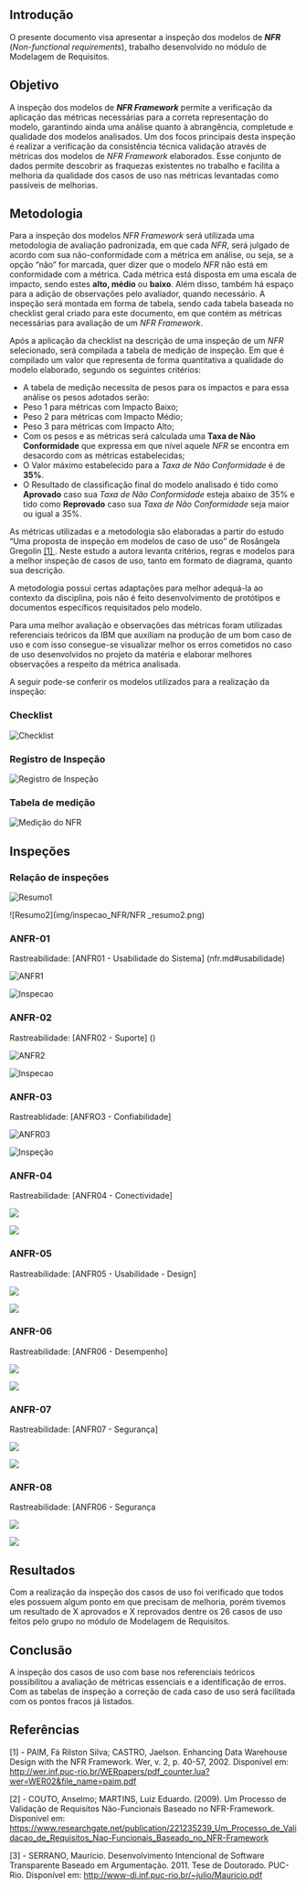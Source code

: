 ## Introdução

O presente documento visa apresentar a inspeção dos modelos de ***NFR*** (*Non-functional requirements*), trabalho desenvolvido no módulo de Modelagem de Requisitos.

## Objetivo

A inspeção dos modelos de ***NFR Framework*** permite a verificação da aplicação das métricas necessárias para a correta representação do modelo, garantindo ainda uma análise quanto à abrangência, completude e qualidade dos modelos analisados. Um dos focos principais desta inspeção é realizar a verificação da consistência técnica validação através de métricas dos modelos de *NFR Framework* elaborados. Esse conjunto de dados permite descobrir as fraquezas existentes no trabalho e facilita a melhoria da qualidade dos casos de uso nas métricas levantadas como passíveis de melhorias.

## Metodologia

Para a inspeção dos modelos *NFR Framework* será utilizada uma metodologia de avaliação padronizada, em que cada *NFR*, será julgado de acordo com sua não-conformidade com a métrica em análise, ou seja, se a opção “não” for marcada, quer dizer que o modelo *NFR* não está em conformidade com a métrica. Cada métrica está disposta em uma escala de impacto, sendo estes **alto, médio** ou **baixo**. Além disso, também há espaço para a adição de observações pelo avaliador, quando necessário. A inspeção será montada em forma de tabela, sendo cada tabela baseada no checklist geral criado para este documento, em que contém as métricas necessárias para avaliação de um *NFR Framework*.

Após a aplicação da checklist na descrição de uma inspeção de um *NFR* selecionado, será compilada a tabela de medição de inspeção. Em que é compilado um valor que representa de forma quantitativa a qualidade do modelo elaborado, segundo os seguintes critérios:
* A tabela de medição necessita de pesos para os impactos e para essa análise os pesos adotados serão:
 * Peso 1 para métricas com Impacto Baixo;
 * Peso 2 para métricas com Impacto Médio;
 * Peso 3 para métricas com Impacto Alto;
* Com os pesos e as métricas será calculada uma **Taxa de Não Conformidade** que expressa em que nível aquele *NFR* se encontra em desacordo com as métricas estabelecidas;
* O Valor máximo estabelecido para a *Taxa de Não Conformidade* é de **35%**.
* O Resultado de classificação final do modelo analisado é tido como **Aprovado** caso sua *Taxa de Não Conformidade* esteja abaixo de 35% e tido como **Reprovado** caso sua *Taxa de Não Conformidade* seja maior ou igual a 35%.

As métricas utilizadas e a metodologia são elaboradas a partir do estudo “Uma proposta de inspeção em modelos de caso de uso” de Rosângela Gregolin [ [1] ](#referencias). Neste estudo a autora levanta critérios, regras e modelos para a melhor inspeção de casos de uso, tanto em formato de diagrama, quanto sua descrição.

A metodologia possui certas adaptações para melhor adequá-la ao contexto da disciplina, pois não é feito desenvolvimento de protótipos e documentos específicos requisitados pelo modelo.

Para uma melhor avaliação e observações das métricas foram utilizadas referenciais teóricos da IBM que auxiliam na produção de um bom caso de uso e com isso consegue-se visualizar melhor os erros cometidos no caso de uso desenvolvidos no projeto da matéria e elaborar melhores observações a respeito da métrica analisada.

A seguir pode-se conferir os modelos utilizados para a realização da inspeção:

### Checklist

![Checklist](img/inspecao_NFR/NFR_checklist.png)

### Registro de Inspeção

![Registro de Inspeção](img/inspecao_NFR/NFR_inspecao.png)

### Tabela de medição

![Medição do NFR](/home/helena/Documentos/2018.2-Requisitos/docs/img/inspecao_NFR/NFR_medicao.png)

## Inspeções

### Relação de inspeções

![Resumo1](img/inspecao_NFR/NFR_resumo1.png)

![Resumo2](img/inspecao_NFR/NFR _resumo2.png)

### ANFR-01

Rastreabilidade: [ANFR01 - Usabilidade do Sistema] (nfr.md#usabilidade)

![ANFR1](/img/inspecao_NFR/Inspecao_ANFR1.1.png)

![Inspecao](img/inspecao_NFR/Inspecao_ANFR1.2.png)

### ANFR-02

Rastreabilidade: [ANFR02 - Suporte] ()

![ANFR2](img/inspecao_NFR/Inspecao_ANFR2.1.png)

![Inspecao](img/inspecao_NFR/Inspecao_ANFR2.2.png)

### ANFR-03

Rastreablidade: [ANFRO3 - Confiabilidade]

![ANFR03](img/inspecao_NFR/Inspecao_NFR3.1.png)

![Inspeção](img/inspecao_NFR/Inspecao_NFR3.2.png)

### ANFR-04

Rastreabilidade: [ANFR04 - Conectividade]

![](img/inspecao_NFR/Inspecao_NFR4.1.png)

![](img/inspecao_NFR/Inspecao_NFR4.2.png)

### ANFR-05

Rastreabilidade: [ANFR05 - Usabilidade - Design]

![](img/inspecao_NFR/Inspecao_NFR5.1.png)

![](img/inspecao_NFR/Inspecao_NFR5.2.png)

### ANFR-06

Rastreabilidade: [ANFR06 - Desempenho]

![](img/inspecao_NFR/Inspecao_NFR6.1.png)

![](img/inspecao_NFR/Inspecao_NFR6.2.png)

### ANFR-07

Rastreabilidade: [ANFR07 - Segurança]

![](img/inspecao_NFR/Inspecao_NFR7.1.png)

![](img/inspecao_NFR/Inspecao_NFR7.2.png)

### ANFR-08

Rastreabilidade: [ANFR06 - Segurança

![](img/inspecao_NFR/Inspecao_NFR8.1.png)

![](img/inspecao_NFR/Inspecao_NFR8.2.png)

## Resultados

Com a realização da inspeção dos casos de uso foi verificado que todos eles possuem algum ponto em que precisam de melhoria, porém tivemos um resultado de X aprovados e X reprovados dentre os 26 casos de uso feitos pelo grupo no módulo de Modelagem de Requisitos.

## Conclusão

A inspeção dos casos de uso com base nos referenciais teóricos possibilitou a avaliação de métricas essenciais e a identificação de erros. Com as tabelas de inspeção a correção de cada caso de uso será facilitada com os pontos fracos já listados.

## Referências

[1] - PAIM, Fá Rilston Silva; CASTRO, Jaelson. Enhancing Data Warehouse Design with the NFR Framework. Wer, v. 2, p. 40-57, 2002. Disponível em: http://wer.inf.puc-rio.br/WERpapers/pdf_counter.lua?wer=WER02&file_name=paim.pdf

[2] - COUTO, Anselmo; MARTINS, Luiz Eduardo. (2009). Um Processo de Validação de Requisitos Não-Funcionais Baseado no NFR-Framework. Disponível em: https://www.researchgate.net/publication/221235239_Um_Processo_de_Validacao_de_Requisitos_Nao-Funcionais_Baseado_no_NFR-Framework  

[3] - SERRANO, Maurício. Desenvolvimento Intencional de Software Transparente Baseado em Argumentação. 2011. Tese de Doutorado. PUC-Rio. Disponível em: http://www-di.inf.puc-rio.br/~julio/Mauricio.pdf
